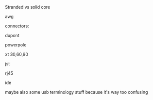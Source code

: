 Stranded vs solid core

awg

connectors:

dupont

powerpole

xt 30,60,90

jst

rj45

ide

maybe also some usb terminology stuff because it's way too confusing

